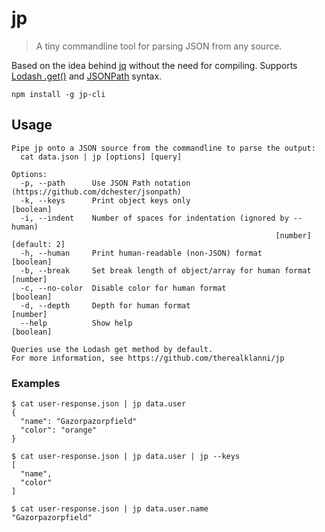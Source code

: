 # jp

> A tiny commandline tool for parsing JSON from any source.

Based on the idea behind [jq](https://github.com/stedolan/jq) without the need for compiling. 
Supports [Lodash .get()](https://lodash.com/docs/4.17.2#get) and [JSONPath](https://github.com/dchester/jsonpath) syntax.

```
npm install -g jp-cli
```

## Usage

```
Pipe jp onto a JSON source from the commandline to parse the output:
  cat data.json | jp [options] [query]

Options:
  -p, --path      Use JSON Path notation (https://github.com/dchester/jsonpath)
  -k, --keys      Print object keys only                               [boolean]
  -i, --indent    Number of spaces for indentation (ignored by --human)
                                                           [number] [default: 2]
  -h, --human     Print human-readable (non-JSON) format               [boolean]
  -b, --break     Set break length of object/array for human format     [number]
  -c, --no-color  Disable color for human format                       [boolean]
  -d, --depth     Depth for human format                                [number]
  --help          Show help                                            [boolean]

Queries use the Lodash get method by default.
For more information, see https://github.com/therealklanni/jp
```

### Examples

```
$ cat user-response.json | jp data.user
{
  "name": "Gazorpazorpfield"
  "color": "orange"
}

$ cat user-response.json | jp data.user | jp --keys
[
  "name",
  "color"
]

$ cat user-response.json | jp data.user.name
"Gazorpazorpfield"
```
